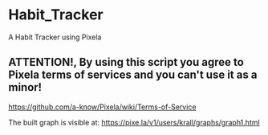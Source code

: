 # Habit_Tracker
A Habit Tracker using Pixela

## ATTENTION!, By using this script you agree to Pixela terms of services and you can't use it as a minor!
https://github.com/a-know/Pixela/wiki/Terms-of-Service

The built graph is visible at:
https://pixe.la/v1/users/krall/graphs/graph1.html
